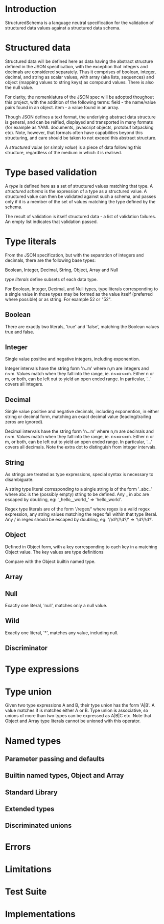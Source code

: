 # Introduction

StructuredSchema is a language neutral specification for the validation of structured data values against a structured data schema.

# Structured data

Structured data will be defined here as data having the abstract structure defined in the JSON specification, with the exception that integers and decimals are considered separately. Thus it comprises of boolean, integer, decimal, and string as scalar values, with array (aka lists, sequences) and object (mapping values to string keys) as compound values. There is also the null value.

For clarity, the nomenklatura of the JSON spec will be adopted thoughout this project, with the addition of the following terms:
field - the name/value pairs found in an object.
item - a value found in an array.

Though JSON defines a text format, the underlying abstract data structure is general, and can be reified, displayed and transported in many formats (for example as YAML documents, javascript objects, protobuf bitpacking etc). Note, however, that formats often have capabilities beyond this structuring, and care should be taken to not exceed this abstract structure. 

A *structured value* (or simply *value*) is a piece of data following this structure, regardless of the medium in which it is realised.

# Type based validation

A *type* is defined here as a set of structured values matching that type. A *structured schema* is the expression of a type as a structured value. A structured value can then be validated against such a schema, and passes only if it is a member of the set of values matching the type defined by the schema.

The result of validation is itself structured data - a list of validation failures. An empty list indicates that validation passed.

# Type literals

From the JSON specification, but with the separation of integers and decimals, there are the following base types:

Boolean, Integer, Decimal, String, Object, Array and Null

*type literals* define subsets of each data type.

For Boolean, Integer, Decimal, and Null types, type literals corresponding to a single value in those types may be formed as the value itself (preferred where possible) or as string. For example 52 or "52".

## Boolean

There are exactly two literals, 'true' and 'false', matching the Boolean values true and false. 

## Integer

Single value positive and negative integers, including exponention.

Integer intervals have the string form 'n..m' where n,m are integers and n<m. Values match when they fall into the range, ie. n<=x<=m. Either n or m, or both, can be left out to yield an open ended range. In particular, '..' covers all integers.

## Decimal

Single value positive and negative decimals, including exponention, in either string or decimal form, matching an exact decimal value (leading/trailing zeros are ignored). 

Decimal intervals have the string form 'n...m' where n,m are decimals and n<m. Values match when they fall into the range, ie. n<=x<=m. Either n or m, or both, can be left out to yield an open ended range. In particular, '...' covers all decimals. Note the extra dot to distinguish from integer intervals.

## String

As strings are treated as type expressions, special syntax is necessary to disambiguate.

A string type literal corresponding to a single string is of the form '\_abc\_' where abc is the (possibly empty) string to be defined. Any \_ in abc are escaped by doubling, eg: '\_hello\_\_world\_' => 'hello\_world'.

Regex type literals are of the form '/regex/' where regex is a valid regex expression, any string values matching the regex fall within that type literal. Any / in regex should be escaped by doubling, eg: '/\d?//\d?/' => '\d?/\d?'.

## Object

Defined in Object form, with a key corresponding to each key in a matching Object value. The key values are type definitions


Compare with the Object builtin named type.

## Array




## Null

Exactly one literal, 'null', matches only a null value.

## Wild

Exactly one literal, '*', matches any value, including null.

## Discriminator

# Type expressions

# Type union

Given two type expressions A and B, their type union has the form 'A|B'. A value matches if is matches either A or B. Type union is associative, so unions of more than two types can be expressed as A|B|C etc. Note that Object and Array type literals cannot be unioned with this operator.

# Named types

## Parameter passing and defaults

## Builtin named types, Object and Array

## Standard Library

## Extended types

## Discriminated unions 

# Errors

# Limitations

# Test Suite

# Implementations


